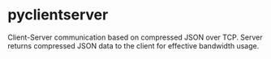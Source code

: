 pyclientserver
==============

Client-Server communication based on compressed JSON over TCP. Server returns compressed JSON data to the client for effective bandwidth usage.

